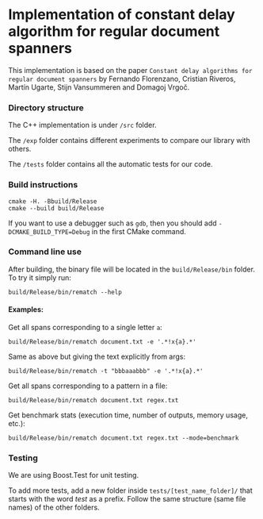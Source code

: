 # Implementation of constant delay algorithm for regular document spanners

This implementation is based on the paper `Constant delay algorithms for regular document spanners` by Fernando Florenzano, Cristian Riveros, Martín Ugarte, Stijn Vansummeren and Domagoj Vrgoč.

### Directory structure

The C++ implementation is under `/src` folder.

The `/exp` folder contains different experiments to compare our library with others.

The `/tests` folder contains all the automatic tests for our code.

### Build instructions

```
cmake -H. -Bbuild/Release
cmake --build build/Release
```

If you want to use a debugger such as `gdb`, then you should add `-DCMAKE_BUILD_TYPE=Debug` in the first CMake command.

### Command line use

After building, the binary file will be located in the `build/Release/bin` folder. To try it simply run:

```
build/Release/bin/rematch --help
```

#### Examples:

Get all spans corresponding to a single letter `a`:
```
build/Release/bin/rematch document.txt -e '.*!x{a}.*'
```
Same as above but giving the text explicitly from args:
```
build/Release/bin/rematch -t "bbbaaabbb" -e '.*!x{a}.*'
```
Get all spans corresponding to a pattern in a file:
```
build/Release/bin/rematch document.txt regex.txt
```
Get benchmark stats (execution time, number of outputs, memory usage, etc.):
```
build/Release/bin/rematch document.txt regex.txt --mode=benchmark
```


### Testing

We are using Boost.Test for unit testing.

To add more tests, add a new folder inside `tests/[test_name_folder]/` that starts with the word _test_ as a
prefix. Follow the same structure (same file names) of the other folders.
